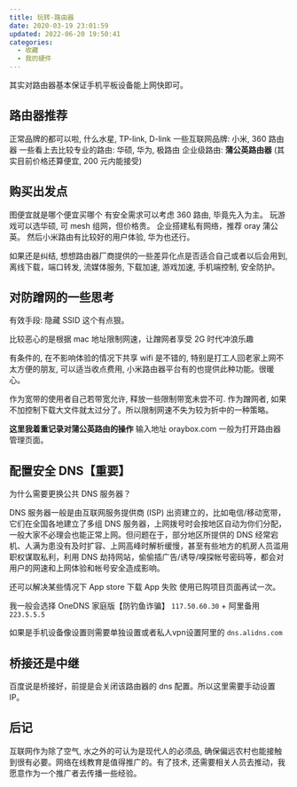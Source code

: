 ```yaml
---
title: 玩转-路由器
date: 2020-03-19 23:01:59
updated: 2022-06-20 19:50:41
categories:
  - 收藏
  - 我的硬件
---
```


其实对路由器基本保证手机平板设备能上网快即可。

## 路由器推荐

正常品牌的都可以啦, 什么水星, TP-link, D-link
一些互联网品牌: 小米, 360 路由器
一些看上去比较专业的路由: 华硕, 华为, 极路由
企业级路由: **蒲公英路由器** (其实目前价格还算便宜, 200 元内能接受)

## 购买出发点

图便宜就是哪个便宜买哪个
有安全需求可以考虑 360 路由, 毕竟先入为主。
玩游戏可以选华硕, 可 mesh 组网，但价格贵。
企业搭建私有网络，推荐 oray 蒲公英。
然后小米路由有比较好的用户体验, 华为也还行。

如果还是纠结, 想想路由器厂商提供的一些差异化点是否适合自己或者以后会用到, 离线下载，端口转发, 流媒体服务, 下载加速, 游戏加速, 手机端控制, 安全防护。

## 对防蹭网的一些思考

有效手段: 隐藏 SSID 这个有点狠。

比较恶心的是根据 mac 地址限制网速，让蹭网者享受 2G 时代冲浪乐趣

有条件的, 在不影响体验的情况下共享 wifi 是不错的, 特别是打工人回老家上网不太方便的朋友, 可以适当收点费用, 小米路由器平台有的也提供此种功能。很暖心。

作为宽带的使用者自己若带宽允许, 释放一些限制带宽未尝不可. 作为蹭网者, 如果不加控制下载大文件就太过分了。所以限制网速不失为较为折中的一种策略。

**这里我着重记录对蒲公英路由的操作**
输入地址 oraybox.com 一般为打开路由器管理页面。

## 配置安全 DNS【重要】

为什么需要更换公共 DNS 服务器？

DNS 服务器一般是由互联网服务提供商 (ISP) 出资建立的，比如电信/移动宽带，它们在全国各地建立了多组 DNS 服务器，上网拨号时会按地区自动为你们分配，一般大家不必理会也能正常上网。但问题在于，部分地区所提供的 DNS 经常宕机、人满为患没有及时扩容、上网高峰时解析缓慢，甚至有些地方的机房人员滥用职权谋取私利，利用 DNS 劫持网站，偷偷插广告/诱导/嗅探帐号密码等，都会对用户的网速和上网体验和帐号安全造成影响。

还可以解决某些情况下 App store 下载 App 失败 使用已购项目页面再试一次。

我一般会选择
OneDNS 家庭版【防钓鱼诈骗】 `117.50.60.30` + 阿里备用 `223.5.5.5`

如果是手机设备像设置则需要单独设置或者私人vpn设置阿里的 `dns.alidns.com`

## 桥接还是中继

百度说是桥接好，前提是会关闭该路由器的 dns 配置。所以这里需要手动设置 IP。

## 后记

互联网作为除了空气, 水之外的可认为是现代人的必须品, 确保偏远农村也能接触到很有必要。网络在线教育是值得推广的。有了技术, 还需要相关人员去推动，我愿意作为一个推广者去传播一些经验。
